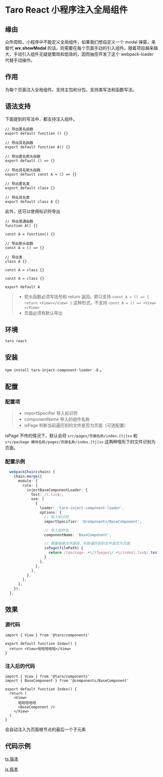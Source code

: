 # Taro React 小程序注入全局组件

## 缘由

众所周知，小程序中不能定义全局组件，如果我们想自定义一个 modal 弹窗，来替代 **wx.showModal** 的话，则需要在每个页面手动的引入组件。随着项目越来越大，手动引入组件无疑是繁琐和低效的，因而抽空开发了这个 webpack-loader 代替手动操作。

## 作用

为每个页面注入全局组件。支持主包和分包，支持类写法和函数写法。

## 语法支持

下面提到的写法中，都支持注入组件。

```tsx
// 导出匿名函数
export default function () {}

// 导出具名函数
export default function A() {}

// 导出匿名箭头函数
export default () => {}

// 导出具名箭头函数
export default const A = () => {}

// 导出匿名类
export default class {}

// 导出具名类
export default class A {}
```

此外，还可以使用标识符导出

```tsx
// 导出普通函数
function A() {}

const A = function() {}

// 导出箭头函数
const A = () => {}

// 导出类
class A {}

const A = class {}

const A = class {}

export default A
```

> - 箭头函数必须写括号和 return 返回。即只支持 `const A = () => { return <View></View> }` 这种形式，不支持 `const A = () => <View></View>`
> - 页面必须有默认导出

## 环境

`taro react`

## 安装

`npm install taro-inject-component-loader -D` 。

## 配置

### 配置项

> - importSpecifier 导入标识符
> - componentName 导入的组件名称
> - isPage 判断当前遍历到的文件是否为页面（可选配置）

isPage 不传的情况下，默认会将 `src/pages/页面名称/index.[tj]sx` 和 `src/package-模块名称/pages/页面名称/index.[tj]sx` 这两种情形下的文件识别为页面。

### 配置示例

```ts
  webpackChain(chain) {
    chain.merge({
      module: {
        rule: {
          injectBaseComponentLoader: {
            test: /\.tsx$/,
            use: [
              {
                loader: 'taro-inject-component-loader',
                options: {
                  // 导入标识符
                  importSpecifier: '@components/BaseComponent',

                  // 导入组件名
                  componentName: 'BaseComponent',

                  // 需要根据文件路径、判断遍历到的文件是否为页面
                  isPage(filePath) {
                    return /(package-.+\/)?pages\/.+\/index\.tsx$/.test(filePath)
                  }
                },
              },
            ],
          },
        },
      },
    });
  },
```

## 效果

### 源代码

```tsx
import { View } from '@taro/components'

export default function Index() {
  return <View>哈哈哈哈哈</View>
}
```

### 注入后的代码

```tsx
import { View } from '@taro/components'
import { BaseComponent } from '@components/BaseComponent'

export default function Index() {
  return (
    <View>
      哈哈哈哈哈
      <BaseComponent />
    </View>
  )
}
```

会自动注入为页面根节点的最后一个子元素

## 代码示例

[ts 版本](example/ts-taro-react/config/index.js)

[js 版本](example/js-taro-react/config/index.js)
